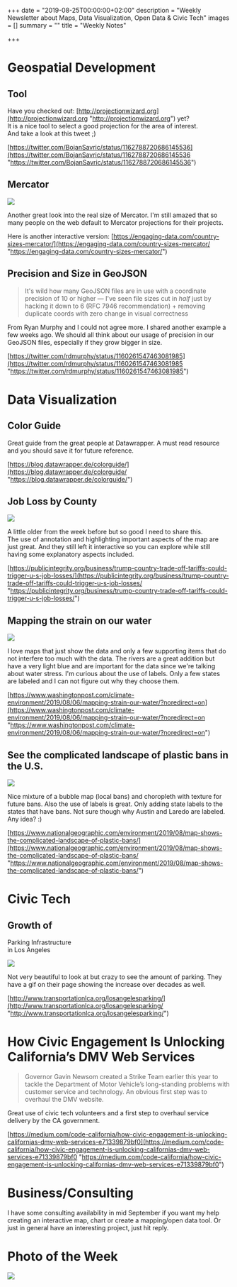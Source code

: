 +++
date = "2019-08-25T00:00:00+02:00"
description = "Weekly Newsletter about Maps, Data Visualization, Open Data & Civic Tech"
images = []
summary = ""
title = "Weekly Notes"

+++
# Geospatial Development

## Tool

Have you checked out: [http://projectionwizard.org](http://projectionwizard.org  "http://projectionwizard.org") yet?  
It is a nice tool to select a good projection for the area of interest.   
And take a look at this tweet ;) 

[https://twitter.com/BojanSavric/status/1162788720686145536](https://twitter.com/BojanSavric/status/1162788720686145536 "https://twitter.com/BojanSavric/status/1162788720686145536")

## Mercator

![](https://res.cloudinary.com/civicvision/image/upload/f_auto,q_auto,w_auto,dpr_auto,c_limit/milafrerichs.com/newsletter/data-viz/mercator.jpg)

Another great look into the real size of Mercator. I'm still amazed that so many people on the web default to Mercator projections for their projects.

Here is another interactive version: [https://engaging-data.com/country-sizes-mercator/](https://engaging-data.com/country-sizes-mercator/ "https://engaging-data.com/country-sizes-mercator/")

## Precision and Size in GeoJSON

> It's wild how many GeoJSON files are in use with a coordinate precision of 10 or higher — I've seen file sizes cut in *half* just by hacking it down to 6 (RFC 7946 recommendation) + removing duplicate coords with zero change in visual correctness

From Ryan Murphy and I could not agree more. I shared another example a few weeks ago. We should all think about our usage of precision in our GeoJSON files, especially if they grow bigger in size. 

[https://twitter.com/rdmurphy/status/1160261547463081985](https://twitter.com/rdmurphy/status/1160261547463081985 "https://twitter.com/rdmurphy/status/1160261547463081985")

# Data Visualization

## Color Guide

Great guide from the great people at Datawrapper. A must read resource and you should save it for future reference.

[https://blog.datawrapper.de/colorguide/](https://blog.datawrapper.de/colorguide/ "https://blog.datawrapper.de/colorguide/")

## Job Loss by County

![](https://res.cloudinary.com/civicvision/image/upload/f_auto,q_auto,w_auto,dpr_auto,c_limit/milafrerichs.com/newsletter/data-viz/job-loss-trade-war.png)

A little older from the week before but so good I need to share this.   
The use of annotation and highlighting important aspects of the map are just great. And they still left it interactive so you can explore while still having some explanatory aspects included. 

[https://publicintegrity.org/business/trump-country-trade-off-tariffs-could-trigger-u-s-job-losses/](https://publicintegrity.org/business/trump-country-trade-off-tariffs-could-trigger-u-s-job-losses/ "https://publicintegrity.org/business/trump-country-trade-off-tariffs-could-trigger-u-s-job-losses/")

## **Mapping the strain on our water**

![](https://res.cloudinary.com/civicvision/image/upload/f_auto,q_auto,w_auto,dpr_auto,c_limit/milafrerichs.com/newsletter/data-viz/mapping-strain.png)

I love maps that just show the data and only a few supporting items that do not interfere too much with the data. The rivers are a great addition but have a very light blue and are important for the data since we're talking about water stress. I'm curious about the use of labels. Only a few states are labeled and I can not figure out why they choose them.

[https://www.washingtonpost.com/climate-environment/2019/08/06/mapping-strain-our-water/?noredirect=on](https://www.washingtonpost.com/climate-environment/2019/08/06/mapping-strain-our-water/?noredirect=on "https://www.washingtonpost.com/climate-environment/2019/08/06/mapping-strain-our-water/?noredirect=on")

## See the complicated landscape of plastic bans in the U.S.

![](https://res.cloudinary.com/civicvision/image/upload/f_auto,q_auto,w_auto,dpr_auto,c_limit/milafrerichs.com/newsletter/data-viz/plastic-bag-ban.png)

Nice mixture of a bubble map (local bans) and choropleth with texture for future bans. Also the use of labels is great. Only adding state labels to the states that have bans. Not sure though why Austin and Laredo are labeled. Any idea? :) 

[https://www.nationalgeographic.com/environment/2019/08/map-shows-the-complicated-landscape-of-plastic-bans/](https://www.nationalgeographic.com/environment/2019/08/map-shows-the-complicated-landscape-of-plastic-bans/ "https://www.nationalgeographic.com/environment/2019/08/map-shows-the-complicated-landscape-of-plastic-bans/")

# Civic Tech

## Growth of  
Parking Infrastructure  
in Los Angeles

![](https://res.cloudinary.com/civicvision/image/upload/f_auto,q_auto,w_auto,dpr_auto,c_limit/milafrerichs.com/newsletter/data-viz/parking-la.png)

Not very beautiful to look at but crazy to see the amount of parking. They have a gif on their page showing the increase over decades as well. 

[http://www.transportationlca.org/losangelesparking/](http://www.transportationlca.org/losangelesparking/ "http://www.transportationlca.org/losangelesparking/")

# How Civic Engagement Is Unlocking California’s DMV Web Services

> Governor Gavin Newsom created a Strike Team earlier this year to tackle the Department of Motor Vehicle’s long-standing problems with customer service and technology. An obvious first step was to overhaul the DMV website.

Great use of civic tech volunteers and a first step to overhaul service delivery by the CA government. 

[https://medium.com/code-california/how-civic-engagement-is-unlocking-californias-dmv-web-services-e71339879bf0](https://medium.com/code-california/how-civic-engagement-is-unlocking-californias-dmv-web-services-e71339879bf0 "https://medium.com/code-california/how-civic-engagement-is-unlocking-californias-dmv-web-services-e71339879bf0")

# Business/Consulting

I have some consulting availability in mid September if you want my help creating an interactive map, chart or create a mapping/open data tool. Or just in general have an interesting project, just hit reply. 

# Photo of the Week

![](https://res.cloudinary.com/civicvision/image/upload/f_auto,q_auto,w_auto,dpr_auto,c_limit/milafrerichs.com/newsletter/photo_of_the_week/IMG_5525.jpg)

<div class="rm-area-end-of-content"></div>